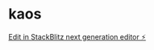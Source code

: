 # kaos

[Edit in StackBlitz next generation editor ⚡️](https://stackblitz.com/~/github.com/AToTheGee/kaos)